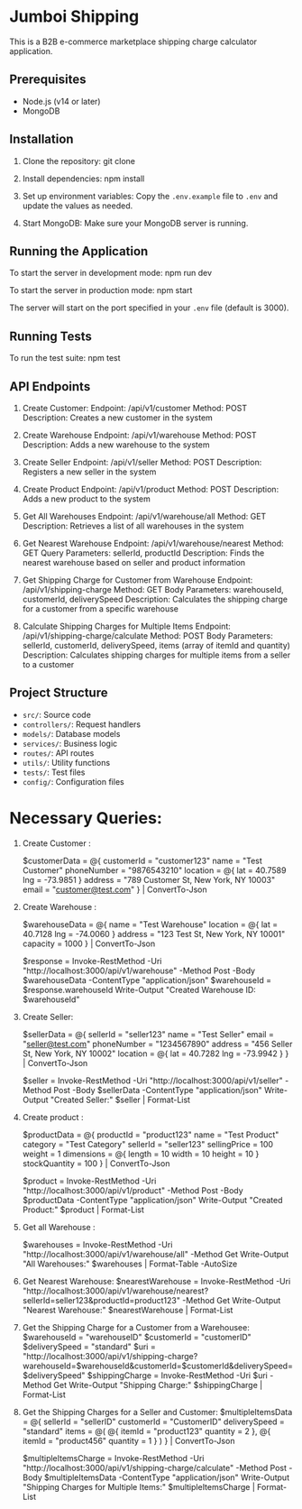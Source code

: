 # Jumboi Shipping

This is a B2B e-commerce marketplace shipping charge calculator application.

## Prerequisites

- Node.js (v14 or later)
- MongoDB

## Installation

1. Clone the repository: git clone

2. Install dependencies: npm install

3. Set up environment variables:
   Copy the `.env.example` file to `.env` and update the values as needed.

4. Start MongoDB:
   Make sure your MongoDB server is running.

## Running the Application

To start the server in development mode: npm run dev

To start the server in production mode: npm start

The server will start on the port specified in your `.env` file (default is 3000).

## Running Tests

To run the test suite: npm test

## API Endpoints

1. Create Customer:
   Endpoint: /api/v1/customer
   Method: POST
   Description: Creates a new customer in the system

2. Create Warehouse
   Endpoint: /api/v1/warehouse
   Method: POST
   Description: Adds a new warehouse to the system

3. Create Seller
   Endpoint: /api/v1/seller
   Method: POST
   Description: Registers a new seller in the system

4. Create Product
   Endpoint: /api/v1/product
   Method: POST
   Description: Adds a new product to the system

5. Get All Warehouses
   Endpoint: /api/v1/warehouse/all
   Method: GET
   Description: Retrieves a list of all warehouses in the system

6. Get Nearest Warehouse
   Endpoint: /api/v1/warehouse/nearest
   Method: GET
   Query Parameters: sellerId, productId
   Description: Finds the nearest warehouse based on seller and product information

7. Get Shipping Charge for Customer from Warehouse
   Endpoint: /api/v1/shipping-charge
   Method: GET
   Body Parameters: warehouseId, customerId, deliverySpeed
   Description: Calculates the shipping charge for a customer from a specific warehouse

8. Calculate Shipping Charges for Multiple Items
   Endpoint: /api/v1/shipping-charge/calculate
   Method: POST
   Body Parameters: sellerId, customerId, deliverySpeed, items (array of itemId and quantity)
   Description: Calculates shipping charges for multiple items from a seller to a customer

## Project Structure

- `src/`: Source code
- `controllers/`: Request handlers
- `models/`: Database models
- `services/`: Business logic
- `routes/`: API routes
- `utils/`: Utility functions
- `tests/`: Test files
- `config/`: Configuration files

# Necessary Queries:

1. Create Customer :

   $customerData = @{
   customerId = "customer123"
   name = "Test Customer"
   phoneNumber = "9876543210"
   location = @{
   lat = 40.7589
   lng = -73.9851
   }
   address = "789 Customer St, New York, NY 10003"
   email = "customer@test.com"
   } | ConvertTo-Json

2. Create Warehouse :

   $warehouseData = @{
   name = "Test Warehouse"
   location = @{
   lat = 40.7128
   lng = -74.0060
   }
   address = "123 Test St, New York, NY 10001"
   capacity = 1000
   } | ConvertTo-Json

   $response = Invoke-RestMethod -Uri "http://localhost:3000/api/v1/warehouse" -Method Post -Body $warehouseData -ContentType "application/json"
   $warehouseId = $response.warehouseId
   Write-Output "Created Warehouse ID: $warehouseId"

3. Create Seller:

   $sellerData = @{
   sellerId = "seller123"
   name = "Test Seller"
   email = "seller@test.com"
   phoneNumber = "1234567890"
   address = "456 Seller St, New York, NY 10002"
   location = @{
   lat = 40.7282
   lng = -73.9942
   }
   } | ConvertTo-Json

   $seller = Invoke-RestMethod -Uri "http://localhost:3000/api/v1/seller" -Method Post -Body $sellerData -ContentType "application/json"
   Write-Output "Created Seller:"
   $seller | Format-List

4. Create product :

   $productData = @{
   productId = "product123"
   name = "Test Product"
   category = "Test Category"
   sellerId = "seller123"
   sellingPrice = 100
   weight = 1
   dimensions = @{
   length = 10
   width = 10
   height = 10
   }
   stockQuantity = 100
   } | ConvertTo-Json

   $product = Invoke-RestMethod -Uri "http://localhost:3000/api/v1/product" -Method Post -Body $productData -ContentType "application/json"
   Write-Output "Created Product:"
   $product | Format-List

5. Get all Warehouse :

   $warehouses = Invoke-RestMethod -Uri "http://localhost:3000/api/v1/warehouse/all" -Method Get
   Write-Output "All Warehouses:"
   $warehouses | Format-Table -AutoSize

6. Get Nearest Warehouse:
   $nearestWarehouse = Invoke-RestMethod -Uri "http://localhost:3000/api/v1/warehouse/nearest?sellerId=seller123&productId=product123" -Method Get
   Write-Output "Nearest Warehouse:"
   $nearestWarehouse | Format-List

7. Get the Shipping Charge for a Customer from a Warehousee:
   $warehouseId = "warehouseID"
   $customerId = "customerID"
   $deliverySpeed = "standard"
   $uri = "http://localhost:3000/api/v1/shipping-charge?warehouseId=$warehouseId&customerId=$customerId&deliverySpeed=$deliverySpeed"
   $shippingCharge = Invoke-RestMethod -Uri $uri -Method Get
   Write-Output "Shipping Charge:"
   $shippingCharge | Format-List

8. Get the Shipping Charges for a Seller and Customer:
   $multipleItemsData = @{
   sellerId = "sellerID"
   customerId = "CustomerID"
   deliverySpeed = "standard"
   items = @(
   @{
   itemId = "product123"
   quantity = 2
   },
   @{
   itemId = "product456"
   quantity = 1
   }
   )
   } | ConvertTo-Json

   $multipleItemsCharge = Invoke-RestMethod -Uri "http://localhost:3000/api/v1/shipping-charge/calculate" -Method Post -Body $multipleItemsData -ContentType "application/json"
   Write-Output "Shipping Charges for Multiple Items:"
   $multipleItemsCharge | Format-List
